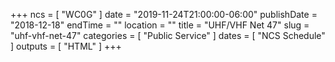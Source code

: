 +++
ncs = [ "WC0G" ]
date = "2019-11-24T21:00:00-06:00"
publishDate = "2018-12-18"
endTime = ""
location = ""
title = "UHF/VHF Net 47"
slug = "uhf-vhf-net-47"
categories = [ "Public Service" ]
dates = [ "NCS Schedule" ]
outputs = [ "HTML" ]
+++
